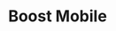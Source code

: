 ---
title: "Boost Mobile"
url: /milwaukee/boost-mobile-south-cesar-e-chavez-drive-2/
shop: Handy
---